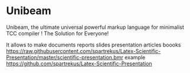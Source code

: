 # Unibeam
Unibeam, the ultimate universal powerful markup language for minimalist TCC compiler !  The Solution for Everyone!

It allows to make documents reports slides presentation articles boooks
https://raw.githubusercontent.com/spartrekus/Latex-Scientific-Presentation/master/scientific-presentation.bmr
example https://github.com/spartrekus/Latex-Scientific-Presentation


